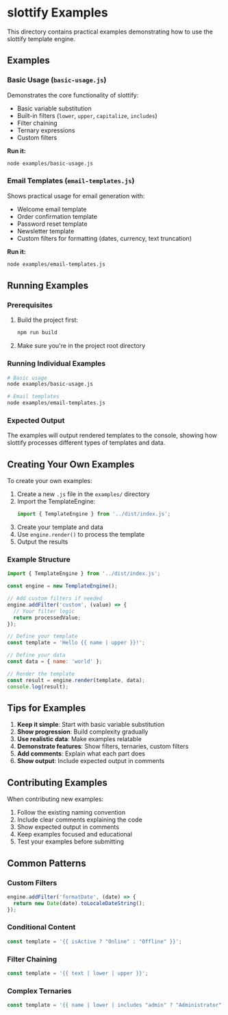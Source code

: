 # slottify Examples

This directory contains practical examples demonstrating how to use the slottify template engine.

## Examples

### Basic Usage (`basic-usage.js`)

Demonstrates the core functionality of slottify:

- Basic variable substitution
- Built-in filters (`lower`, `upper`, `capitalize`, `includes`)
- Filter chaining
- Ternary expressions
- Custom filters

**Run it:**
```bash
node examples/basic-usage.js
```

### Email Templates (`email-templates.js`)

Shows practical usage for email generation with:

- Welcome email template
- Order confirmation template
- Password reset template
- Newsletter template
- Custom filters for formatting (dates, currency, text truncation)

**Run it:**
```bash
node examples/email-templates.js
```

## Running Examples

### Prerequisites

1. Build the project first:
   ```bash
   npm run build
   ```

2. Make sure you're in the project root directory

### Running Individual Examples

```bash
# Basic usage
node examples/basic-usage.js

# Email templates
node examples/email-templates.js
```

### Expected Output

The examples will output rendered templates to the console, showing how slottify processes different types of templates and data.

## Creating Your Own Examples

To create your own examples:

1. Create a new `.js` file in the `examples/` directory
2. Import the TemplateEngine:
   ```javascript
   import { TemplateEngine } from '../dist/index.js';
   ```
3. Create your template and data
4. Use `engine.render()` to process the template
5. Output the results

### Example Structure

```javascript
import { TemplateEngine } from '../dist/index.js';

const engine = new TemplateEngine();

// Add custom filters if needed
engine.addFilter('custom', (value) => {
  // Your filter logic
  return processedValue;
});

// Define your template
const template = 'Hello {{ name | upper }}!';

// Define your data
const data = { name: 'world' };

// Render the template
const result = engine.render(template, data);
console.log(result);
```

## Tips for Examples

1. **Keep it simple**: Start with basic variable substitution
2. **Show progression**: Build complexity gradually
3. **Use realistic data**: Make examples relatable
4. **Demonstrate features**: Show filters, ternaries, custom filters
5. **Add comments**: Explain what each part does
6. **Show output**: Include expected output in comments

## Contributing Examples

When contributing new examples:

1. Follow the existing naming convention
2. Include clear comments explaining the code
3. Show expected output in comments
4. Keep examples focused and educational
5. Test your examples before submitting

## Common Patterns

### Custom Filters

```javascript
engine.addFilter('formatDate', (date) => {
  return new Date(date).toLocaleDateString();
});
```

### Conditional Content

```javascript
const template = '{{ isActive ? "Online" : "Offline" }}';
```

### Filter Chaining

```javascript
const template = '{{ text | lower | upper }}';
```

### Complex Ternaries

```javascript
const template = '{{ name | lower | includes "admin" ? "Administrator" : "User" }}';
``` 